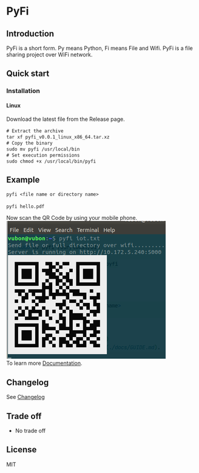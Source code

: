 # PyFi 

## Introduction 
PyFi is a short form. Py means Python, Fi means File and Wifi. PyFi is a file sharing project over WiFi network.
## Quick start
### Installation
#### Linux
Download the latest file from the Release page. 
```shell script
# Extract the archive
tar xf pyfi_v0.0.1_linux_x86_64.tar.xz
# Copy the binary
sudo mv pyfi /usr/local/bin
# Set execution permissions
sudo chmod +x /usr/local/bin/pyfi
```
 
## Example 
```shell script
pyfi <file name or directory name>

pyfi hello.pdf 
```
Now scan the QR Code by using your mobile phone. 
![Example](./docs/example2.png)<br>
To learn more [Documentation](./docs/GUIDE.md).

## Changelog
See [Changelog](CHANGELOG.md)

## Trade off
- No trade off  

## License
MIT